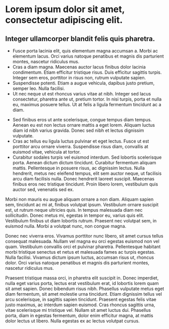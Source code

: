 # Lorem ipsum dolor sit amet, consectetur adipiscing elit.
## Integer ullamcorper blandit felis quis pharetra.

+ Fusce porta lacinia elit, quis elementum magna accumsan a. Morbi ac elementum lacus. Orci varius natoque penatibus et magnis dis parturient montes, nascetur ridiculus mus.
+ Cras a diam magna. Maecenas auctor lacus finibus dolor lacinia condimentum. Etiam efficitur tristique risus. Duis efficitur sagittis turpis. Integer sem eros, porttitor in risus non, rutrum vulputate sapien.
+ Suspendisse potenti. Etiam a augue vehicula, dapibus justo pretium, semper leo. Nulla facilisi.
+ Ut nec neque ut est rhoncus varius vitae at nibh. Integer sed lacus consectetur, pharetra ante ut, pretium tortor. In nisi turpis, porta et nulla eu, maximus posuere tellus. Ut at felis a ligula fermentum tincidunt ac a diam.

* Sed finibus eros ut ante scelerisque, congue tempus diam tempus. Aenean eu est non lectus ornare mattis a eget lorem. Aliquam luctus diam id nibh varius gravida. Donec sed nibh et lectus dignissim vulputate.
* Cras ac tellus eu ligula luctus pulvinar et eget lectus. Fusce ut est porttitor arcu ornare viverra. Suspendisse risus diam, convallis at euismod vitae, vehicula at tortor.
* Curabitur sodales turpis vel euismod interdum. Sed lobortis scelerisque porta. Aenean dictum dictum tincidunt. Curabitur fermentum aliquam mattis. Pellentesque in posuere risus, ac dignissim lectus. Nulla hendrerit, metus nec eleifend tempus, elit sem auctor neque, ut facilisis arcu diam facilisis nulla. Donec hendrerit laoreet suscipit. Maecenas finibus eros nec tristique tincidunt. Proin libero lorem, vestibulum quis auctor sed, venenatis sed ex.

Morbi non mauris eu augue aliquam ornare a non diam. Aliquam sapien sem, tincidunt ac mi at, finibus volutpat ipsum. Vestibulum ornare suscipit est, ut rutrum neque ultricies quis. In tempus malesuada diam nec sollicitudin. Donec metus mi, egestas in tempor eu, varius quis elit. Vestibulum finibus ut diam lobortis rutrum. Praesent nec volutpat sem, in euismod nulla. Morbi a volutpat nunc, non congue magna.

Donec nec viverra eros. Vivamus porttitor nunc libero, sit amet cursus tellus consequat malesuada. Nullam vel magna eu orci egestas euismod non vel quam. Vestibulum convallis orci et pulvinar pharetra. Pellentesque habitant morbi tristique senectus et netus et malesuada fames ac turpis egestas. Nulla facilisi. Vivamus dictum ipsum luctus, accumsan risus ut, rhoncus dolor. Orci varius natoque penatibus et magnis dis parturient montes, nascetur ridiculus mus.

Praesent tristique massa orci, in pharetra elit suscipit in. Donec imperdiet, nulla eget varius porta, lectus erat vestibulum erat, id lobortis lorem quam sit amet sapien. Donec bibendum risus nibh. Phasellus vulputate metus eget diam fermentum, sit amet molestie urna tincidunt. Etiam dignissim tellus vel arcu scelerisque, in sagittis sapien tincidunt. Praesent egestas felis vitae justo maximus, ac interdum sapien euismod. Cras rhoncus sagittis urna, vitae scelerisque mi tristique vel. Nullam sit amet luctus dui. Phasellus porta, diam in egestas fermentum, dolor enim efficitur magna, at mattis dolor lectus ut libero. Nulla egestas ex ac lectus volutpat cursus.
